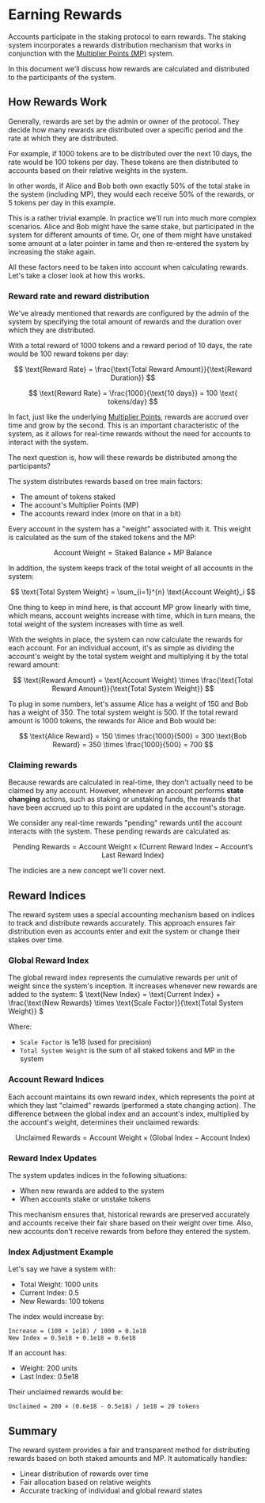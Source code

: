 # Earning Rewards

Accounts participate in the staking protocol to earn rewards. The staking system incorporates a rewards distribution
mechanism that works in conjunction with the [Multiplier Points (MP)](multiplier-points.md) system.

In this document we'll discuss how rewards are calculated and distributed to the participants of the system.

## How Rewards Work

Generally, rewards are set by the admin or owner of the protocol. They decide how many rewards are distributed over a
specific period and the rate at which they are distributed.

For example, if 1000 tokens are to be distributed over the next 10 days, the rate would be 100 tokens per day. These
tokens are then distributed to accounts based on their relative weights in the system.

In other words, if Alice and Bob both own exactly 50% of the total stake in the system (including MP), they would each
receive 50% of the rewards, or 5 tokens per day in this example.

This is a rather trivial example. In practice we'll run into much more complex scenarios. Alice and Bob might have the
same stake, but participated in the system for different amounts of time. Or, one of them might have unstaked some
amount at a later pointer in tame and then re-entered the system by increasing the stake again.

All these factors need to be taken into account when calculating rewards. Let's take a closer look at how this works.

### Reward rate and reward distribution

We've already mentioned that rewards are configured by the admin of the system by specifying the total amount of rewards
and the duration over which they are distributed.

With a total reward of 1000 tokens and a reward period of 10 days, the rate would be 100 reward tokens per day:

$$
\text{Reward Rate} = \frac{\text{Total Reward Amount}}{\text{Reward Duration}}
$$

$$
\text{Reward Rate} = \frac{1000}{\text{10 days}} = 100 \text{ tokens/day}
$$

In fact, just like the underlying [Multiplier Points](multiplier-points.md), rewards are accrued over time and grow by
the second. This is an important characteristic of the system, as it allows for real-time rewards without the need for
accounts to interact with the system.

The next question is, how will these rewards be distributed among the participants?

The system distributes rewards based on tree main factors:

- The amount of tokens staked
- The account's Multiplier Points (MP)
- The accounts reward index (more on that in a bit)

Every account in the system has a "weight" associated with it. This weight is calculated as the sum of the staked tokens
and the MP:

$$
\text{Account Weight} = \text{Staked Balance} + \text{MP Balance}
$$

In addition, the system keeps track of the total weight of all accounts in the system:

$$
\text{Total System Weight} = \sum_{i=1}^{n} \text{Account Weight}_i
$$

One thing to keep in mind here, is that account MP grow linearly with time, which means, account weights increase with
time, which in turn means, the total weight of the system increases with time as well.

With the weights in place, the system can now calculate the rewards for each account. For an individual account, it's as
simple as dividing the account's weight by the total system weight and multiplying it by the total reward amount:

$$
\text{Reward Amount} = \text{Account Weight} \times \frac{\text{Total Reward Amount}}{\text{Total System Weight}}
$$

To plug in some numbers, let's assume Alice has a weight of 150 and Bob has a weight of 350. The total system weight
is 500. If the total reward amount is 1000 tokens, the rewards for Alice and Bob would be:

$$
\text{Alice Reward} = 150 \times \frac{1000}{500} = 300
\text{Bob Reward} = 350 \times \frac{1000}{500} = 700
$$

### Claiming rewards

Because rewards are calculated in real-time, they don't actually need to be claimed by any account. However, whenever an
account performs **state changing** actions, such as staking or unstaking funds, the rewards that have been accrued up
to this point are updated in the account's storage.

We consider any real-time rewards "pending" rewards until the account interacts with the system. These pending rewards
are calculated as:

$$
\text{Pending Rewards} = \text{Account Weight} \times \left( \text{Current Reward Index} \minus \text{Account's Last Reward Index} \right)
$$

The indicies are a new concept we'll cover next.

## Reward Indices

The reward system uses a special accounting mechanism based on indices to track and distribute rewards accurately. This
approach ensures fair distribution even as accounts enter and exit the system or change their stakes over time.

### Global Reward Index

The global reward index represents the cumulative rewards per unit of weight since the system's inception. It increases
whenever new rewards are added to the system:
$
\text{New Index} = \text{Current Index} + \frac{\text{New Rewards} \times \text{Scale Factor}}{\text{Total System Weight}}
$

Where:

- `Scale Factor` is 1e18 (used for precision)
- `Total System Weight` is the sum of all staked tokens and MP in the system

### Account Reward Indices

Each account maintains its own reward index, which represents the point at which they last "claimed" rewards (performed
a state changing action). The difference between the global index and an account's index, multiplied by the account's
weight, determines their unclaimed rewards:

$$
\text{Unclaimed Rewards} = \text{Account Weight} \times (\text{Global Index} - \text{Account Index})
$$

### Reward Index Updates

The system updates indices in the following situations:

- When new rewards are added to the system
- When accounts stake or unstake tokens

This mechanism ensures that, historical rewards are preserved accurately and accounts receive their fair share based on
their weight over time. Also, new accounts don't receive rewards from before they entered the system.

### Index Adjustment Example

Let's say we have a system with:

- Total Weight: 1000 units
- Current Index: 0.5
- New Rewards: 100 tokens

The index would increase by:

```
Increase = (100 × 1e18) / 1000 = 0.1e18
New Index = 0.5e18 + 0.1e18 = 0.6e18
```

If an account has:

- Weight: 200 units
- Last Index: 0.5e18

Their unclaimed rewards would be:

```
Unclaimed = 200 × (0.6e18 - 0.5e18) / 1e18 = 20 tokens
```

## Summary

The reward system provides a fair and transparent method for distributing rewards based on both staked amounts and MP.
It automatically handles:

- Linear distribution of rewards over time
- Fair allocation based on relative weights
- Accurate tracking of individual and global reward states
